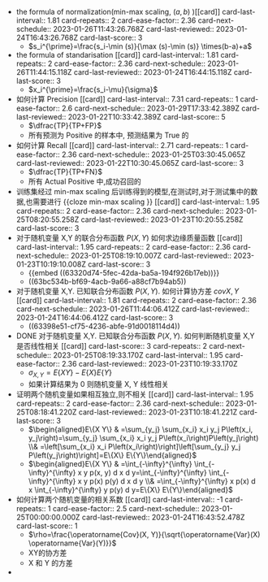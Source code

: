- the formula of normalization(min-max scaling, $(a,b)$ )[[card]]
  card-last-interval:: 1.81
  card-repeats:: 2
  card-ease-factor:: 2.36
  card-next-schedule:: 2023-01-26T11:43:26.768Z
  card-last-reviewed:: 2023-01-24T16:43:26.768Z
  card-last-score:: 3
	- $s_i^{\prime}=\frac{s_i-\min (s)}{\max (s)-\min (s)} \times(b-a)+a$
- the formula of standarisation [[card]]
  card-last-interval:: 1.81
  card-repeats:: 2
  card-ease-factor:: 2.36
  card-next-schedule:: 2023-01-26T11:44:15.118Z
  card-last-reviewed:: 2023-01-24T16:44:15.118Z
  card-last-score:: 3
	- $x_i^{\prime}=\frac{s_i-\mu}{\sigma}$
- 如何计算 Precision [[card]]
  card-last-interval:: 7.31
  card-repeats:: 1
  card-ease-factor:: 2.6
  card-next-schedule:: 2023-01-29T17:33:42.389Z
  card-last-reviewed:: 2023-01-22T10:33:42.389Z
  card-last-score:: 5
	- $\dfrac{TP}{TP+FP}$
	- 所有预测为 Positive 的样本中, 预测结果为 True 的
- 如何计算 Recall [[card]]
  card-last-interval:: 2.71
  card-repeats:: 1
  card-ease-factor:: 2.36
  card-next-schedule:: 2023-01-25T03:30:45.065Z
  card-last-reviewed:: 2023-01-22T10:30:45.065Z
  card-last-score:: 3
	- $\dfrac{TP}{TP+FN}$
	- 所有 Actual Positive 中,成功召回的
- 训练集经过 min-max scaling 后训练得到的模型,在测试时,对于测试集中的数据,也需要进行 {{cloze min-max scaling }} [[card]]
  card-last-interval:: 1.95
  card-repeats:: 2
  card-ease-factor:: 2.36
  card-next-schedule:: 2023-01-25T08:20:55.258Z
  card-last-reviewed:: 2023-01-23T10:20:55.258Z
  card-last-score:: 3
- 对于随机变量 X,Y 的联合分布函数 $P(X,Y)$ 如何求边缘质量函数 [[card]]
  card-last-interval:: 1.95
  card-repeats:: 2
  card-ease-factor:: 2.36
  card-next-schedule:: 2023-01-25T08:19:10.007Z
  card-last-reviewed:: 2023-01-23T10:19:10.008Z
  card-last-score:: 3
	- {{embed ((63320d74-5fec-42da-ba5a-194f926b17eb))}}
	- ((63bc534b-bf69-4acb-9a66-a88cf7b94ab5))
- 对于随机变量 X,Y. 已知联合分布函数 $P(X,Y)$. 如何计算协方差 $cov{X,Y}$ [[card]]
  card-last-interval:: 1.81
  card-repeats:: 2
  card-ease-factor:: 2.36
  card-next-schedule:: 2023-01-26T11:44:06.412Z
  card-last-reviewed:: 2023-01-24T16:44:06.412Z
  card-last-score:: 3
	- ((63398e51-cf75-4236-abfe-91d0018114d4))
- DONE 对于随机变量 X,Y. 已知联合分布函数 $P(X,Y)$.  如何判断随机变量 X,Y 是否线性相关 [[card]]
  card-last-score:: 3
  card-repeats:: 2
  card-next-schedule:: 2023-01-25T08:19:33.170Z
  card-last-interval:: 1.95
  card-ease-factor:: 2.36
  card-last-reviewed:: 2023-01-23T10:19:33.170Z
	- $\sigma_{X, Y}=E\{X Y\}-E\{X\} E\{Y\}$
	- 如果计算结果为 0 则随机变量 X, Y 线性相关
- 证明两个随机变量如果相互独立,则不相关 [[card]]
  card-last-interval:: 1.95
  card-repeats:: 2
  card-ease-factor:: 2.36
  card-next-schedule:: 2023-01-25T08:18:41.220Z
  card-last-reviewed:: 2023-01-23T10:18:41.221Z
  card-last-score:: 3
	- $\begin{aligned}E\{X Y\} & =\sum_{y_j} \sum_{x_i} x_i y_j P\left(x_i, y_j\right)=\sum_{y_j} \sum_{x_i} x_i y_j P\left(x_i\right)P\left(y_j\right) \\& =\left[\sum_{x_i} x_i P\left(x_i\right)\right]\left[\sum_{y_j} y_j P\left(y_j\right)\right]=E\{X\} E\{Y\}\end{aligned}$
	- $\begin{aligned}E\{X Y\} & =\int_{-\infty}^{\infty} \int_{-\infty}^{\infty} x y p(x, y) d x d y=\int_{-\infty}^{\infty} \int_{-\infty}^{\infty} x y p(x) p(y) d x d y \\& =\int_{-\infty}^{\infty} x p(x) d x \int_{-\infty}^{\infty} y p(y) d y=E\{X\} E\{Y\}\end{aligned}$
- 如何计算两个随机变量的相关系数 [[card]]
  card-last-interval:: -1
  card-repeats:: 1
  card-ease-factor:: 2.5
  card-next-schedule:: 2023-01-25T00:00:00.000Z
  card-last-reviewed:: 2023-01-24T16:43:52.478Z
  card-last-score:: 1
	- $\rho=\frac{\operatorname{Cov}(X, Y)}{\sqrt{\operatorname{Var}(X) \operatorname{Var}(Y)}}$
	- XY的协方差
	- X 和 Y 的方差
-